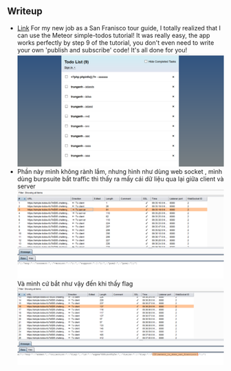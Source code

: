 ## Writeup
- [Link](https://simple-todos-6c7bf285.challenges.bsidessf.net/)
  For my new job as a San Franisco tour guide, I totally realized that I can use the Meteor simple-todos tutorial! It was really easy, the app works perfectly by step 9 of the tutorial, you don't even need to write your own 'publish and subscribe' code! It's all done for you!
  <img src="./images/1.png">
- Phần này mình không rành lắm, nhưng hình như dùng web socket , mình dùng burpsuite bắt traffic thì thấy ra mấy cái dữ liệu qua lại giữa 
  client và server
  <img src="./images/2.png">
  Và mình cứ bắt như vậy đến khi thấy flag
  <img src="./images/flag.png">